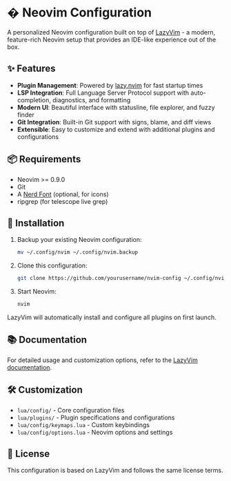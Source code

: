 # � Neovim Configuration

A personalized Neovim configuration built on top of [LazyVim](https://github.com/LazyVim/LazyVim) - a modern, feature-rich Neovim setup that provides an IDE-like experience out of the box.

## ✨ Features

- **Plugin Management**: Powered by [lazy.nvim](https://github.com/folke/lazy.nvim) for fast startup times
- **LSP Integration**: Full Language Server Protocol support with auto-completion, diagnostics, and formatting
- **Modern UI**: Beautiful interface with statusline, file explorer, and fuzzy finder
- **Git Integration**: Built-in Git support with signs, blame, and diff views
- **Extensible**: Easy to customize and extend with additional plugins and configurations

## 📦 Requirements

- Neovim >= 0.9.0
- Git
- A [Nerd Font](https://www.nerdfonts.com/) (optional, for icons)
- ripgrep (for telescope live grep)

## 🚀 Installation

1. Backup your existing Neovim configuration:
   ```bash
   mv ~/.config/nvim ~/.config/nvim.backup
   ```

2. Clone this configuration:
   ```bash
   git clone https://github.com/yourusername/nvim-config ~/.config/nvim
   ```

3. Start Neovim:
   ```bash
   nvim
   ```

LazyVim will automatically install and configure all plugins on first launch.

## 📚 Documentation

For detailed usage and customization options, refer to the [LazyVim documentation](https://lazyvim.github.io/).

## 🛠️ Customization

- `lua/config/` - Core configuration files
- `lua/plugins/` - Plugin specifications and configurations
- `lua/config/keymaps.lua` - Custom keybindings
- `lua/config/options.lua` - Neovim options and settings

## 📝 License

This configuration is based on LazyVim and follows the same license terms.
